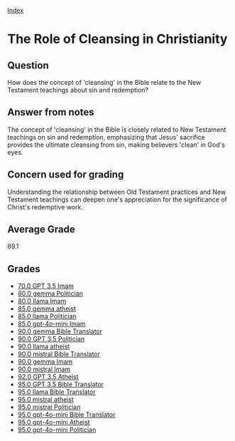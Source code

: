 
[Index](../index.md)
# The Role of Cleansing in Christianity
## Question
How does the concept of 'cleansing' in the Bible relate to the New Testament teachings about sin and redemption?

## Answer from notes
The concept of 'cleansing' in the Bible is closely related to New Testament teachings on sin and redemption, emphasizing that Jesus' sacrifice provides the ultimate cleansing from sin, making believers 'clean' in God's eyes.

## Concern used for grading
Understanding the relationship between Old Testament practices and New Testament teachings can deepen one's appreciation for the significance of Christ's redemptive work.

## Average Grade
89.1

## Grades
 * [70.0 GPT 3.5 Imam](../answers/GPT_3.5_Imam/The_Role_of_Cleansing_in_Christianity.md)
 * [80.0 gemma Politician](../answers/gemma_Politician/The_Role_of_Cleansing_in_Christianity.md)
 * [80.0 llama Imam](../answers/llama_Imam/The_Role_of_Cleansing_in_Christianity.md)
 * [85.0 gemma atheist](../answers/gemma_atheist/The_Role_of_Cleansing_in_Christianity.md)
 * [85.0 llama Politician](../answers/llama_Politician/The_Role_of_Cleansing_in_Christianity.md)
 * [85.0 gpt-4o-mini Imam](../answers/gpt-4o-mini_Imam/The_Role_of_Cleansing_in_Christianity.md)
 * [90.0 gemma Bible Translator](../answers/gemma_Bible_Translator/The_Role_of_Cleansing_in_Christianity.md)
 * [90.0 GPT 3.5 Politician](../answers/GPT_3.5_Politician/The_Role_of_Cleansing_in_Christianity.md)
 * [90.0 llama atheist](../answers/llama_atheist/The_Role_of_Cleansing_in_Christianity.md)
 * [90.0 mistral Bible Translator](../answers/mistral_Bible_Translator/The_Role_of_Cleansing_in_Christianity.md)
 * [90.0 gemma Imam](../answers/gemma_Imam/The_Role_of_Cleansing_in_Christianity.md)
 * [90.0 mistral Imam](../answers/mistral_Imam/The_Role_of_Cleansing_in_Christianity.md)
 * [92.0 GPT 3.5 Atheist](../answers/GPT_3.5_Atheist/The_Role_of_Cleansing_in_Christianity.md)
 * [95.0 GPT 3.5 Bible Translator](../answers/GPT_3.5_Bible_Translator/The_Role_of_Cleansing_in_Christianity.md)
 * [95.0 llama Bible Translator](../answers/llama_Bible_Translator/The_Role_of_Cleansing_in_Christianity.md)
 * [95.0 mistral atheist](../answers/mistral_atheist/The_Role_of_Cleansing_in_Christianity.md)
 * [95.0 mistral Politician](../answers/mistral_Politician/The_Role_of_Cleansing_in_Christianity.md)
 * [95.0 gpt-4o-mini Bible Translator](../answers/gpt-4o-mini_Bible_Translator/The_Role_of_Cleansing_in_Christianity.md)
 * [95.0 gpt-4o-mini Atheist](../answers/gpt-4o-mini_Atheist/The_Role_of_Cleansing_in_Christianity.md)
 * [95.0 gpt-4o-mini Politician](../answers/gpt-4o-mini_Politician/The_Role_of_Cleansing_in_Christianity.md)
